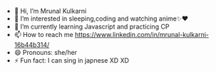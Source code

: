 - 👋 Hi, I’m Mrunal Kulkarni
- 👀 I’m interested in sleeping,coding and watching anime✨❤️
- 🌱 I’m currently learning Javascript and practicing CP
- 📫 How to reach me https://www.linkedin.com/in/mrunal-kulkarni-16b44b314/
- 😄 Pronouns: she/her
- ⚡ Fun fact: I can sing in japnese XD XD

<!---
mrunalichiban111/mrunalichiban111 is a ✨ special ✨ repository because its `README.md` (this file) appears on your GitHub profile.
You can click the Preview link to take a look at your changes.
--->
